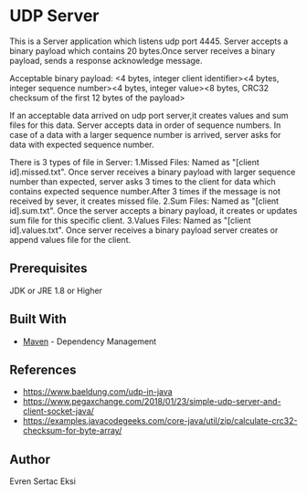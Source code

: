 # UDP Server
This is a Server application which listens udp port 4445. 
Server accepts a binary payload which contains 20 bytes.Once server receives a binary payload, sends a response acknowledge message.

Acceptable binary payload:
<4 bytes, integer client identifier><4 bytes, integer sequence number><4 bytes, integer value><8 bytes, CRC32 checksum of the first 12 bytes of the payload>

If an acceptable data arrived on udp port server,it creates values and sum files for this data.
Server accepts data in order of sequence numbers. In case of a data with a larger sequence number is arrived, server asks for data with expected sequence number. 


There is 3 types of file in Server:
1.Missed Files: Named as "[client id].missed.txt". Once server receives a binary payload with larger sequence number than expected, 
    server asks 3 times to the client for data which contains expected sequence number.After 3 times if the message is not received by sever, it creates missed file.
2.Sum Files: Named as "[client id].sum.txt". Once the server accepts a binary payload, it creates or updates sum file for this specific client. 
3.Values Files: Named as "[client id].values.txt". Once server receives a binary payload server creates or append values file for the client.

## Prerequisites
JDK or JRE  1.8 or Higher

## Built With
* [Maven](https://maven.apache.org/) - Dependency Management

## References
* https://www.baeldung.com/udp-in-java
* https://www.pegaxchange.com/2018/01/23/simple-udp-server-and-client-socket-java/
* https://examples.javacodegeeks.com/core-java/util/zip/calculate-crc32-checksum-for-byte-array/

## Author
Evren Sertac Eksi

